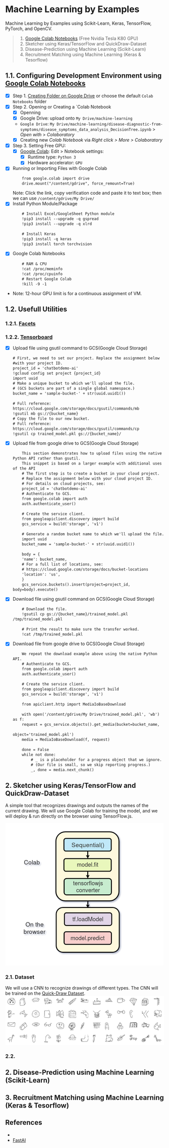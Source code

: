 # Machine Learning by Examples

Machine Learning by Examples using Scikit-Learn, Keras, TensorFlow, PyTorch, and OpenCV.

> 1. [Google Colab Notebooks](colab.research.google.com) (Free Nvidia Tesla K80 GPU)
> 2. Sketcher using Keras/TensorFlow and QuickDraw-Dataset
> 3. Disease-Prediction using Machine Learning (Scikit-Learn)
> 4. Recruitment Matching using Machine Learning (Keras & Tesorflow)

## 1.1. Configuring Development Environment using [Google Colab Notebooks](colab.research.google.com)

- [x] Step 1. [Creating Folder on Google Drive](drive.google.com) or choose the default `Colab Notebooks` folder
- [x] Step 2. Opening or Creating a `Colab Notebook
  - [x] Openning 
  - [x] Google Drive: upload [](https://github.com/vbosstech/disease-diagnostic-from-symptoms/archive/master.zip) onto `My Drive/machine-learning`
  - `Google Drive`: `My Drive/machine-learning/disease-diagnostic-from-symptoms/disease_symptoms_data_analysis_DecisionTree.ipynb` > *Open with* > *Colaboratory* 
  - [x] Creating new *Colab Notebook* via *Right click > More > Colaboratory*
- [x] Step 3. Setting Free GPU: 
  - [x] [Google Colab](colab.research.google.com): Edit > Notebook settings: 
    - [x] Runtime type: `Python 3` 
    - [x] Hardware accelerator: `GPU`
- [x] Running or Importing Files with Google Colab
     ```
         from google.colab import drive
         drive.mount("/content/gdrive", force_remount=True)
     ```
     Note: Click the link, copy verification code and paste it to text box; then we can use `/content/gdrive/My Drive/`
- [x] Install Python Module/Package
     ```
         # Install Excel/GoogleSheet Python module
         !pip3 install --upgrade -q gspread
         !pip3 install --upgrade -q xlrd
         
         # Install Keras
         !pip3 install -q keras
         !pip3 install torch torchvision
     ```
- [x] Google Colab Notebooks
     ```
         # RAM & CPU
         !cat /proc/meminfo
         !cat /proc/cpuinfo
         # Restart Google Colab
         !kill -9 -1
     ```
- Note: 12-hour GPU limit is for a continuous assignment of VM.

## 1.2. Usefull Utilities

### 1.2.1. [Facets](https://github.com/PAIR-code/facets) 

### 1.2.2. [Tensorboard](https://github.com/mixuala/colab_utils)
- [x] Upload file using gsutil command to GCS(Google Cloud Storage)
    ```
    # First, we need to set our project. Replace the assignment below
    #with your project ID.
    project_id = 'chatbotdemo-ai'
    !gcloud config set project {project_id}
    import uuid
    # Make a unique bucket to which we'll upload the file.
    # (GCS buckets are part of a single global namespace.)
    bucket_name = 'sample-bucket-' + str(uuid.uuid1())

    # Full reference: https://cloud.google.com/storage/docs/gsutil/commands/mb
    !gsutil mb gs://{bucket_name}
    # Copy the file to our new bucket.
    # Full reference: https://cloud.google.com/storage/docs/gsutil/commands/cp
    !gsutil cp trained_model.pkl gs://{bucket_name}/
    ```
- [x] Upload file from google drive to GCS(Google Cloud Storage)
    ```
        This section demonstrates how to upload files using the native Python API rather than gsutil.
        This snippet is based on a larger example with additional uses of the API
        # The first step is to create a bucket in your cloud project.
        # Replace the assignment below with your cloud project ID.
        # For details on cloud projects, see:
        project_id = 'chatbotdemo-ai'
        # Authenticate to GCS.
        from google.colab import auth
        auth.authenticate_user()

        # Create the service client.
        from googleapiclient.discovery import build
        gcs_service = build('storage', 'v1')

        # Generate a random bucket name to which we'll upload the file.
        import uuid
        bucket_name = 'sample-bucket-' + str(uuid.uuid1())

        body = {
        'name': bucket_name,
        # For a full list of locations, see:
        # https://cloud.google.com/storage/docs/bucket-locations
        'location': 'us',
        }
        gcs_service.buckets().insert(project=project_id, body=body).execute()   
    ```
- [x] Download file using gsutil command on GCS(Google Cloud Storage)
    ```
        # Download the file.
        !gsutil cp gs://{bucket_name}/trained_model.pkl /tmp/trained_model.pkl
        
        # Print the result to make sure the transfer worked.
        !cat /tmp/trained_model.pkl
    ```
- [x] Download file from google drive to GCS(Google Cloud Storage)
    ```
        We repeat the download example above using the native Python API.
        # Authenticate to GCS.
        from google.colab import auth
        auth.authenticate_user()

        # Create the service client.
        from googleapiclient.discovery import build
        gcs_service = build('storage', 'v1')

        from apiclient.http import MediaIoBaseDownload

        with open('/content/gdrive/My Drive/trained_model.pkl', 'wb') as f:
        request = gcs_service.objects().get_media(bucket=bucket_name,
                                                    object='trained_model.pkl')
        media = MediaIoBaseDownload(f, request)

        done = False
        while not done:
            # _ is a placeholder for a progress object that we ignore.
            # (Our file is small, so we skip reporting progress.)
            _, done = media.next_chunk()

    ```

## 2. Sketcher using Keras/TensorFlow and QuickDraw-Dataset
A simple tool that recognizes drawings and outputs the names of the current drawing. We will use Google Colab for training the model, and we will deploy & run directly on the browser using TensorFlow.js.

![Keras/TensorFlow Pipeline](README/keras-tensorflow-pipeline.png)

### 2.1. Dataset
We will use a CNN to recognize drawings of different types. The CNN will be trained on the [Quick-Draw Dataset](https://github.com/googlecreativelab/quickdraw-dataset).
![Quickdraw Dataset](README/quickdraw-dataset-preview.jpg)

### 2.2. 

## 2. Disease-Prediction using Machine Learning (Scikit-Learn)


## 3. Recruitment Matching using Machine Learning (Keras & Tesorflow)

### 

## References

- 
- [FastAI](https://github.com/fastai/fastai)
